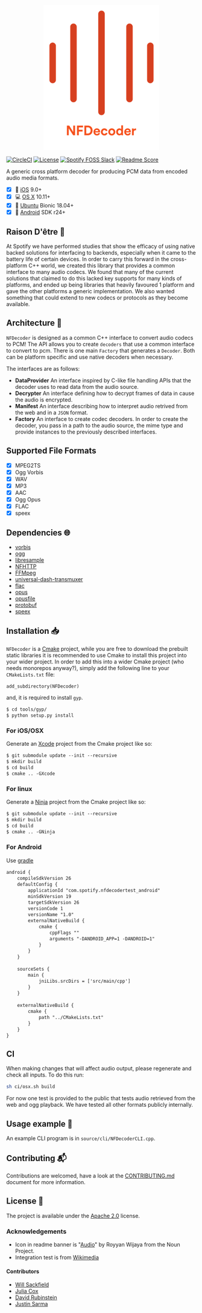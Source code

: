 <p align="center">
    <img alt="NFDecoder" src="NFDecoder.png" max-height="384px">
</p>

[![CircleCI](https://circleci.com/gh/spotify/NFDecoder/tree/master.svg?style=svg)](https://circleci.com/gh/spotify/NFDecoder/tree/master)
[![License](https://img.shields.io/github/license/spotify/NFDecoder.svg)](LICENSE)
[![Spotify FOSS Slack](https://slackin.spotify.com/badge.svg)](https://slackin.spotify.com)
[![Readme Score](http://readme-score-api.herokuapp.com/score.svg?url=https://github.com/spotify/nfdecoder)](http://clayallsopp.github.io/readme-score?url=https://github.com/spotify/nfdecoder)

A generic cross platform decoder for producing PCM data from encoded audio media formats.

- [x] 📱 [iOS](https://www.apple.com/ios/) 9.0+
- [x] 💻 [OS X](https://www.apple.com/macos/) 10.11+
- [x] 🐧 [Ubuntu](https://www.ubuntu.com/) Bionic 18.04+
- [x] 🤖 [Android](https://developer.android.com/studio/) SDK r24+

## Raison D'être :thought_balloon:
At Spotify we have performed studies that show the efficacy of using native backed solutions for interfacing to backends, especially when it came to the battery life of certain devices. In order to carry this forward in the cross-platform C++ world, we created this library that provides a common interface to many audio codecs. 
We found that many of the current solutions that claimed to do this lacked key supports for many kinds of platforms, and ended up being libraries that heavily favoured 1 platform and gave the other platforms a generic implementation. We also wanted something that could extend to new codecs or protocols as they become available.

## Architecture :triangular_ruler:
`NFDecoder` is designed as a common C++ interface to convert audio codecs to PCM! The API allows you to create `decoders` that use a common interface to convert to pcm. There is one main `Factory` that generates a `Decoder`. Both can be platform specific and use native decoders when necessary.

The interfaces are as follows:
- **DataProvider** An interface inspired by C-like file handling APIs that the decoder uses to read data from the audio source.
- **Decrypter** An interface defining how to decrypt frames of data in cause the audio is encrypted.
- **Manifest** An interface describing how to interpret audio retrived from the web and in a  `JSON` format.
- **Factory** An interface to create codec decoders. In order to create the decoder, you pass in a path to the audio source, the mime type and provide instances to the previously described interfaces.

## Supported File Formats
- [x] MPEG2TS
- [x] Ogg Vorbis
- [x] WAV
- [x] MP3
- [x] AAC
- [x] Ogg Opus
- [x] FLAC
- [x] speex

## Dependencies :globe_with_meridians:

- [vorbis](https://xiph.org/vorbis/)
- [ogg](https://www.xiph.org/ogg/)
- [libresample](https://github.com/minorninth/libresample)
- [NFHTTP](https://github.com/spotify/NFHTTP)
- [FFMpeg](https://www.ffmpeg.org/)
- [universal-dash-transmuxer](https://github.com/google/universal-dash-transmuxer)
- [flac](https://github.com/xiph/flac)
- [opus](https://github.com/xiph/opus)
- [opusfile](https://github.com/xiph/opusfile)
- [protobuf](https://developers.google.com/protocol-buffers/)
- [speex](https://github.com/xiph/speex)

## Installation :inbox_tray:

`NFDecoder` is a [Cmake](https://cmake.org/) project, while you are free to download the prebuilt static libraries it is recommended to use Cmake to install this project into your wider project. In order to add this into a wider Cmake project (who needs monorepos anyway?), simply add the following line to your `CMakeLists.txt` file:
```
add_subdirectory(NFDecoder)
```

and, it is required to install `gyp`.

```shell
$ cd tools/gyp/
$ python setup.py install
```

### For iOS/OSX
Generate an [Xcode](https://developer.apple.com/xcode/) project from the Cmake project like so:
```shell
$ git submodule update --init --recursive
$ mkdir build
$ cd build
$ cmake .. -GXcode
```

### For linux
Generate a [Ninja](https://ninja-build.org/) project from the Cmake project like so:
```shell
$ git submodule update --init --recursive
$ mkdir build
$ cd build
$ cmake .. -GNinja
```

### For Android
Use [gradle](https://gradle.org/)
```
android {
    compileSdkVersion 26
    defaultConfig {
        applicationId "com.spotify.nfdecodertest_android"
        minSdkVersion 19
        targetSdkVersion 26
        versionCode 1
        versionName "1.0"
        externalNativeBuild {
            cmake {
                cppFlags ""
                arguments "-DANDROID_APP=1 -DANDROID=1"
            }
        }
    }

    sourceSets {
        main {
            jniLibs.srcDirs = ['src/main/cpp']
        }
    }

    externalNativeBuild {
        cmake {
            path "../CMakeLists.txt"
        }
    }
}
```

## CI
When making changes that will affect audio output, please regenerate and check all inputs. To do this run:
```bash
sh ci/osx.sh build
```
For now one test is provided to the public that tests audio retrieved from the web and ogg playback. We have tested all other formats publicly internally.


## Usage example :eyes:
An example CLI program is in `source/cli/NFDecoderCLI.cpp`.

## Contributing :mailbox_with_mail:
Contributions are welcomed, have a look at the [CONTRIBUTING.md](CONTRIBUTING.md) document for more information.

## License :memo:
The project is available under the [Apache 2.0](http://www.apache.org/licenses/LICENSE-2.0) license.

### Acknowledgements
- Icon in readme banner is "[Audio](https://thenounproject.com/search/?q=audio&i=1382744)" by Royyan Wijaya from the Noun Project.
- Integration test is from [Wikimedia](https://en.wikipedia.org/wiki/File:ACDC_-_Back_In_Black-sample.ogg)

#### Contributors
* [Will Sackfield](https://github.com/8W9aG)
* [Julia Cox](https://github.com/astrocox)
* [David Rubinstein](https://github.com/drubinstein)
* [Justin Sarma](https://github.com/jsarma)
